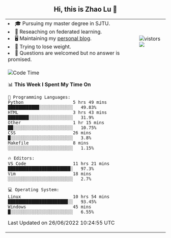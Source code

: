 <h2 align="center"> Hi, this is Zhao Lu 👋</h2>

<table style="overflow:hidden;">
    <tr> 
        <td>
            <li>🎓 Pursuing my master degree in SJTU.</li>
            <li>🌱 Reseaching on federated learning.</li>
            <li>🖥️ Maintaining my <a href="https://ifarewell.xyz">personal blog</a>.</li>
            <li>💪 Trying to lose weight.</li>
            <li>💬 Questions are welcomed but no answer is promised.</li> 
        </td>
        <td>
            <img src="https://visitor-badge.glitch.me/badge?page_id=ifarewell" alt="vistors" />
        <br>
          <img src="https://github-readme-stats.vercel.app/api?username=ifarewell&theme=graywhite&hide=prs,contribs&show_icons=true&hide_border=true&icon_color=CE1D2D&text_color=718096&bg_color=ffffff&hide_title=true" />
        </td>
    </tr>
    <tr>
        <td colspan="2">
            
<!--START_SECTION:waka-->
![Code Time](http://img.shields.io/badge/Code%20Time-212%20hrs%2024%20mins-blue)

📊 **This Week I Spent My Time On** 

```text
💬 Programming Languages: 
Python                   5 hrs 49 mins       ████████████░░░░░░░░░░░░░   49.83% 
HTML                     3 hrs 43 mins       ████████░░░░░░░░░░░░░░░░░   31.9% 
Other                    1 hr 15 mins        ██░░░░░░░░░░░░░░░░░░░░░░░   10.75% 
CSS                      26 mins             █░░░░░░░░░░░░░░░░░░░░░░░░   3.8% 
Makefile                 8 mins              ░░░░░░░░░░░░░░░░░░░░░░░░░   1.15%

🔥 Editors: 
VS Code                  11 hrs 21 mins      ████████████████████████░   97.3% 
Vim                      18 mins             ░░░░░░░░░░░░░░░░░░░░░░░░░   2.7%

💻 Operating System: 
Linux                    10 hrs 54 mins      ███████████████████████░░   93.45% 
Windows                  45 mins             █░░░░░░░░░░░░░░░░░░░░░░░░   6.55%

```


 Last Updated on 26/06/2022 10:24:55 UTC
<!--END_SECTION:waka-->
            
</td></tr>
</table>

